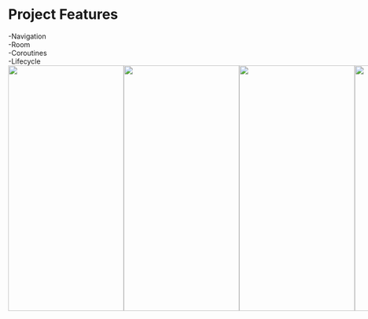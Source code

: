 # Project Features

<div>-Navigation</div>
<div>-Room</div>
<div>-Coroutines</div>
<div>-Lifecycle</div>

<div style="display: flex;">

<img src="https://user-images.githubusercontent.com/63645518/176930870-c9e4193c-f768-4d9a-a9fb-5193ec18340d.jpeg" width="235" height="500">
<img src="https://user-images.githubusercontent.com/63645518/176931071-02c9038c-fbbe-4617-958f-298136f49f77.jpeg" width="235" height="500">
<img src="https://user-images.githubusercontent.com/63645518/176931198-951b79a6-2e44-4d64-b7f4-f76593236d09.jpeg" width="235" height="500">
<img src="https://user-images.githubusercontent.com/63645518/176931289-4b49d23a-aa24-4b4d-894a-12cdd488f154.jpeg" width="235" height="500">


